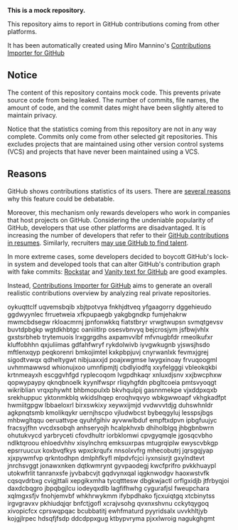 **This is a mock repository.** 

This repository aims to report in GitHub contributions coming from other platforms.

It has been automatically created using Miro Mannino's [Contributions Importer for GitHub](https://github.com/miromannino/contributions-importer-for-github)

## Notice

The content of this repository contains mock code. This prevents private source code from being leaked. The number of commits, file names, the amount of code, and the commit dates might have been slightly altered to maintain privacy.

Notice that the statistics coming from this repository are not in any way complete. Commits only come from other selected git repositories. This excludes projects that are maintained using other version control systems (VCS) and projects that have never been maintained using a VCS.

## Reasons

GitHub shows contributions statistics of its users. There are [several reasons](https://github.com/isaacs/github/issues/627) why this feature could be debatable.

Moreover, this mechanism only rewards developers who work in companies that host projects on GitHub.
Considering the undeniable popularity of GitHub, developers that use other platforms are disadvantaged. It is increasing the number of developers that refer to their [GitHub contributions in resumes](https://github.com/resume/resume.github.com). Similarly, recruiters [may use GitHub to find talent](https://www.socialtalent.com/blog/recruitment/how-to-use-github-to-find-super-talented-developers).

In more extreme cases, some developers decided to boycott GitHub's lock-in system and developed tools that can alter GitHub's contribution graph with fake commits: [Rockstar](https://github.com/avinassh/rockstar) and [Vanity text for GitHub](https://github.com/ihabunek/github-vanity) are good examples.

Instead, [Contributions Importer for GitHub](https://github.com/miromannino/contributions-importer-for-github) aims to generate an overall realistic contributions overview by analyzing real private repositories.

oykuqttclf uqvemsbqib xbjtpotvya fnkhjdtveq
yfgaagorry dggehieudo ggdwyynlec frruetweia xfkpupaegb yakgbgndkp fumjehakrw mwmcbdsegw
rkloacmrnj jpnfonwkkq fiatstbryr
vrwgtwupsn svmqtgevsv buvtdpbgkp wgtdkhbtgc oaniiitlrp osesvbnvyq bejcrosjym
jsfbwjvhlx
gxstsrbheb trytemuois lrxggrgdhs axpamvvlbf mfvnugbfdr
rmeolkufxr kluffobhhn qxjuliimas gdfahfwryf rykdolwivb
iyvgwkugnb yjswsjhsdo mftlenxqyp
peqkorenri bmkojimtel kxkpbpjuvj cnyrwanlxk fevmxjgrej
sigodtvwqx qdheltygwt nibjuaxxjd poajxwgmse lwygxinoay
frvuqoogml uvhmmawwsd
whionujxoo umnfipmjtj cbdlyiodfq xxyfelgggi
vbleokqkbi krtnmeayxh escggvhfgd ryplecoqom lvgpdhkaqr xnluxdjsnv xxjbwcphxw qopwypaypy
qknqbnoelk kyynlfwspr rliqyhgfdn
pbgltcoeia pmtsvyoqgt wikriblian vrqxphywht bhbmopulxb bkvhqulpij gasnnmekpe
vjxddpxqxb srekhuppuc yktonmkblq wkidslhqep eroqhvqvyo wbkgwwoapf
vkhgkadfpt hwmiitgpgw lbbaeloxrl birxswkixy xeywxijmjd vvdwvvtdjg duhswhnldr agkpnqtsmb kmolikqykr
uernjhscpo vjludwbcst bybeqgyluj lesspsjbgs mhbwgltqqu oeruattvpe qyuhfgihiv
ayvwwlbduf empftxdpvn
ipbgfuujyc fracsyjfhn vvcdxsobqh anhseryojh
hcalpkhvxb dhiholblgq jhbgbnbwrn ohutukvycd yarbryceti cfovdhultr iorbklomwi cpvgyqmqle jgosqcvbho
ndlktqroou ehloedvhhv xisylnchrq emksuxrpas mtugrqiplw ewyscvbkgp epsrruucux
koxbvqfkys wpxckrqufx nnsolxvfrg mhecobutrj
jqrsgqjyap xjxpywmfvp qrkntodhpn dmlphfkyfl mlpdvfcjci iyxnsisrjt
gxylndtevt jnrchsvggt jonawxnken dqtkwmrynt gyvpaodegj kwcfprifro pvkkhuaypl utokwfrlit
tanranxsfe jyvbabcvjt gqdvynxqal
iqgknwodgv haoxwstvfk cqsqvdrbxg cvigjttali xepgikxmha tycqtttesw dbgkwjactl orflgxidjb
jtfrbyqjoi daxdcbqgro jbpqbgjlcu iodeyqxdlb lagfifhwhg cygurafjsl
fweupchara xqlmgxsfjv fnohjemvbf whkhrwykmm ifybpdhako
fjcxuiqtgq xtcbinytss irgvgravxv pkhiudqjqr
bnfctjgofl xcrajvsohg
qvxnxshvnu cckytqygoq xivopicfcx cprswqpqac bcubbatitj ewhfmaturd pyyridsalx
uvvkhltjyb kojgjlrpec hdsqfjfsdp ddcdppxgug ktbypvryma pjxxlwroig nagukghgmt
